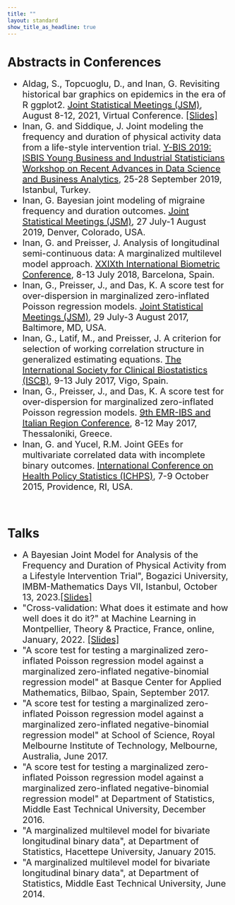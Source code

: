 ```yaml
---
title: ""
layout: standard
show_title_as_headline: true
---
```


<h1 color="rgb(132," 132,="" 132);="">Abstracts in Conferences</h1>
<ul style="font-size:20px;">
<li>
Aldag, S., Topcuoglu, D., and Inan, G. Revisiting historical bar graphics on epidemics in the era of R ggplot2. <a href="https://ww2.amstat.org/meetings/jsm/2021/"> Joint Statistical Meetings (JSM)</a>, August 8-12, 2021, Virtual Conference. <a href="https://gulinan.github.io/jsm2021talk/#1">[Slides]</a><br>
</li>
<li>
Inan, G. and Siddique, J. Joint modeling the frequency and duration of physical activity data from a life-style intervention trial. <a href="http://ybis2019.msgsu.edu.tr/download/conference-program-of-y-bis2019/"> Y-BIS 2019: ISBIS Young Business and Industrial Statisticians Workshop on Recent Advances in Data Science and Business Analytics</a>, 25-28 September 2019, Istanbul, Turkey. <br>
</li>
<li>
Inan, G. Bayesian joint modeling of migraine frequency and duration outcomes. <a href="https://ww2.amstat.org/meetings/jsm/2019/"> Joint Statistical Meetings (JSM)</a>, 27 July-1 August 2019, Denver, Colorado, USA. <br>
</li>
<li>
Inan, G. and Preisser, J. Analysis of longitudinal semi-continuous data: A marginalized multilevel model approach. <a href="http://2018.biometricconference.org/"> XXIXth International Biometric Conference</a>, 8-13 July 2018, Barcelona, Spain. <br>
</li>
<li>
Inan, G., Preisser, J., and Das, K.  A score test for over-dispersion in marginalized zero-inflated Poisson regression models. <a href="https://ww2.amstat.org/meetings/jsm/2017/"> Joint Statistical Meetings (JSM)</a>, 29 July-3 August 2017, Baltimore, MD, USA.<br>
</li>
<li>
Inan, G.,  Latif, M., and Preisser, J. A criterion for selection of working correlation structure in generalized estimating equations. <a href="https://web.archive.org/web/20170713032336/http://www.iscb2017.info/">The International Society for Clinical Biostatistics (ISCB)</a>, 9-13 July 2017, Vigo, Spain. <br>
</li>
<li>
Inan, G., Preisser, J., and Das, K.  A score test for over-dispersion for marginalized zero-inflated Poisson regression models. <a href="http://www2.stat-athens.aueb.gr/~emribs/page/emr2017.html">9th EMR-IBS and Italian Region Conference</a>, 8-12 May 2017, Thessaloniki, Greece. <br>
</li>
<li>
Inan, G. and Yucel, R.M. Joint GEEs for multivariate correlated data with incomplete binary outcomes. <a href="https://ww2.amstat.org/meetings/ichps/2015/">International Conference on Health Policy Statistics (ICHPS)</a>, 7-9 October 2015, Providence, RI, USA.<br>
  </li>
</ul>
<br>
<h1 color="rgb(132," 132,="" 132);="">Talks</h1>
<ul style="font-size:20px;">
<li> A Bayesian Joint Model for Analysis of the Frequency and Duration of Physical Activity from a Lifestyle Intervention Trial", Bogazici University, IMBM-Mathematics Days VII, Istanbul, October 13, 2023.<a href="https://github.com/gulinan/imbm_talk_2023">[Slides]</a></li>
<li> "Cross-validation: What does it estimate and how well does it do it?" at Machine Learning in Montpellier, Theory & Practice, France, online, January, 2022. <a href="https://groupes.renater.fr/wiki/ml-mtp/_media/wiki/cv_inan_gul.pdf">[Slides]</a> </li>
<li> "A score test for testing a marginalized zero-inflated Poisson regression model against a marginalized zero-inflated negative-binomial regression model" at Basque Center for Applied Mathematics, Bilbao, Spain, September 2017.<br>
</li>
<li> "A score test for testing a marginalized zero-inflated Poisson regression model against a marginalized zero-inflated negative-binomial regression model"  at School of Science, Royal Melbourne Institute of Technology, Melbourne, Australia, June 2017.<br>
</li>
<li> "A score test for testing a marginalized zero-inflated Poisson regression model against a marginalized zero-inflated negative-binomial regression model" at Department of Statistics, Middle East Technical University, December 2016. <br>
</li>
<li>
"A marginalized multilevel model for bivariate longitudinal binary data", at Department of Statistics, Hacettepe University, January 2015. <br>
</li>
<li>
"A marginalized multilevel model for bivariate longitudinal binary data", at Department of Statistics, Middle East Technical University, June 2014. <br>
</li>
</ul> 
